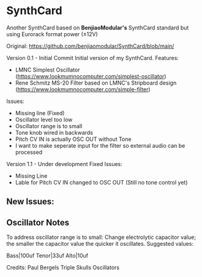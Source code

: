 # SynthCard
Another SynthCard based on **BenjiaoModular's** SynthCard standard but using Eurorack format power (±12V)

Original: https://github.com/benjiaomodular/SynthCard/blob/main/

Version 0.1 - Initial Commit
Initial version of my SynthCard. 
Features:
- LMNC Simplest Oscillator (https://www.lookmumnocomputer.com/simplest-oscillator)
- Rene Schmitz MS-20 Filter based on LMNC's Stripboard design (https://www.lookmumnocomputer.com/simple-filter)


Issues:
- Missing line (Fixed)
- Oscillator level too low
- Oscillator range is to small
- Tone knob wired in backwards
- Pitch CV IN is actually OSC OUT without Tone
- I want to make seperate input for the filter so external audio can be processed



Version 1.1 - Under development
Fixed Issues:
- Missing Line
- Lable for Pitch CV IN changed to OSC OUT (Still no tone control yet)

New Issues:
-

## Oscillator Notes
To address oscillator range is to small:
Change electrolytic capacitor value; the smaller the capacitor value the quicker it oscillates.
Suggested values:

Bass|100uf
Tenor|33uf
Alto|10uf

Credits: Paul Bergels Triple Skulls Oscillators